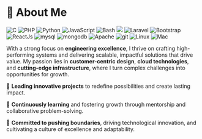 
# 👋 About Me


![C](https://img.shields.io/badge/Code-C-informational?style=flat&logo=C)
![PHP](https://img.shields.io/badge/Code-PHP-informational?style=flat&logo=php&color=777BB4)
![Python](https://img.shields.io/badge/Code-Python-informational?style=flat&logo=python&color=3776AB)
![JavaScript](https://img.shields.io/badge/Code-JavaScript-informational?style=flat&logo=JavaScript&color=F0DB4F)
![Bash](https://img.shields.io/badge/Bash-4EAA25?style=flat&logo=gnubash&label=Code)
![](https://img.shields.io/badge/Code-C%2B%2B-informational?style=flat&logo=cplusplus&label=Code)
![Laravel](https://img.shields.io/badge/Framework-Laravel-informational?style=flat&logo=laravel&color=FF2D20)
![Bootstrap](https://img.shields.io/badge/Bootstrap-563D7C?style=flat&logo=bootstrap&label=Library)
![ReactJs](https://img.shields.io/badge/-ReactJs-61DAFB?style=flat&logo=react&label=Library)
![mysql](https://img.shields.io/badge/MySQL-4479A1?style=flat&logo=mysql&logoColor=white&label=Database)
![mongodb](https://img.shields.io/badge/MongoDB-%25234ea94b.svg?style=flat&logo=mongodb&label=Database)
![Apache](https://img.shields.io/badge/Apache-D22128?style=flat&logo=Apache&label=Deployment)
![git](https://img.shields.io/badge/Git-F05032?style=flat&logo=git&label=Version%20Control)
![Linux](https://img.shields.io/badge/System-Linux-informational?style=flat&logo=linux&color=FCC624)
![Mac](https://img.shields.io/badge/Apple-000000?style=flat&logo=apple&label=System)

With a strong focus on **engineering excellence**, I thrive on crafting high-performing systems and delivering scalable, impactful solutions that drive value. My passion lies in **customer-centric design**, **cloud technologies**, and **cutting-edge infrastructure**, where I turn complex challenges into opportunities for growth.

🔭  **Leading innovative projects**  to redefine possibilities and create lasting impact.

🌱  **Continuously learning**  and fostering growth through mentorship and collaborative problem-solving.

🚀  **Committed to pushing boundaries**, driving technological innovation, and cultivating a culture of excellence and adaptability.
